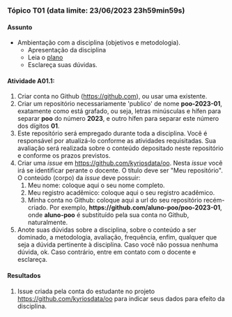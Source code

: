 
### Tópico T01 (data limite: **23/06/2023 23h59min59s**)

#### Assunto
- Ambientação com a disciplina (objetivos e metodologia).
  - Apresentação da disciplina
  - Leia o [plano](https://drive.google.com/file/d/1Tc1kx_bxTiEIPKADlcgTFFci4S4xXaGK/view)
  - Esclareça suas dúvidas.

#### Atividade A01.1:
1. Criar conta no Github (https://github.com), ou usar uma existente.
1. Criar um repositório necessariamente 'publico' de nome **poo-2023-01**, exatamente como está grafado, ou seja, letras minúsculas e hífen para separar **poo** do número **2023**, e outro hífen para separar este número dos dígitos **01**. 
2. Este repositório será empregado durante toda a disciplina. Você é responsável por atualizá-lo conforme as atividades requisitadas. Sua avaliação será realizada sobre o conteúdo depositado neste repositório e conforme os prazos previstos.
3. Criar uma _issue_ em https://github.com/kyriosdata/oo. Nesta _issue_ você irá se identificar perante o docente. O título deve ser "Meu repositório". O conteúdo (corpo) da _issue_ deve possuir:
   1. Meu nome: coloque aqui o seu nome completo. 
   1. Meu registro acadêmico: coloque aqui o seu registro acadêmico. 
   1. Minha conta no Github: coloque aqui a url do seu repositório recém-criado. Por exemplo, **https<span>:</span>//github.com/aluno-poo/poo-2023-01**, onde **aluno-poo** é substituído pela sua conta no Github, naturalmente.
4. Anote suas dúvidas sobre a disciplina, sobre o conteúdo a ser dominado, a metodologia, avaliação, frequência, enfim, qualquer que seja a dúvida pertinente à disciplina. Caso você não possua nenhuma dúvida, ok. Caso contrário, entre em contato com o docente e esclareça.
   
#### Resultados

1. Issue criada pela conta do estudante no projeto https://github.com/kyriosdata/oo para indicar seus dados para efeito da disciplina.
